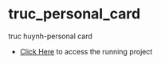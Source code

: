 # truc_personal_card
 truc huynh-personal card
 - <a href="https://jackyhuynh.github.io/truc_business_card/">Click Here</a> to access the running project
